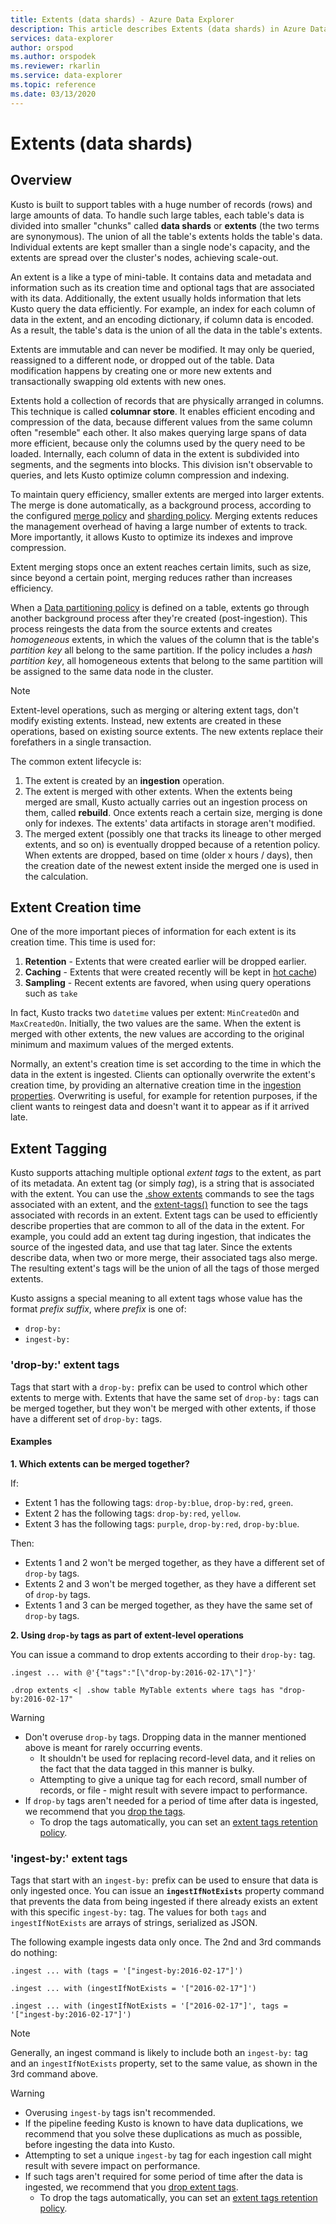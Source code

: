 ```yaml
---
title: Extents (data shards) - Azure Data Explorer
description: This article describes Extents (data shards) in Azure Data Explorer.
services: data-explorer
author: orspod
ms.author: orspodek
ms.reviewer: rkarlin
ms.service: data-explorer
ms.topic: reference
ms.date: 03/13/2020
---
```

# Extents (data shards)

## Overview

Kusto is built to support tables with a huge number of records (rows)
and large amounts of data. To handle such large tables, each table's data 
is divided into smaller "chunks" called **data shards**
or **extents** (the two terms are synonymous). The union of
all the table's extents holds the table's data. Individual extents
are kept smaller than a single node's capacity, and the extents
are spread over the cluster's nodes, achieving scale-out.

An extent is a like a type of mini-table. It contains data and metadata
and information such as its creation time and optional tags
that are associated with its data. Additionally, the extent
usually holds information that lets Kusto query the data efficiently.
For example, an index for each column of data in the extent, and an encoding
dictionary, if column data is encoded. As a result, the table's data is the union
of all the data in the table's extents.

Extents are immutable and can never be modified. It may only be queried, 
reassigned to a different node, or dropped out of the table. 
Data modification happens by creating one or more new extents 
and transactionally swapping old extents with new ones.

Extents hold a collection of records that are physically arranged in columns.
This technique is called **columnar store**. It enables efficient encoding and compression of the data, because different values from the same
column often "resemble" each other. It also makes querying large
spans of data more efficient, because only the columns used by the query
need to be loaded. Internally, each column of data in the extent is 
subdivided into segments, and the segments into blocks. This division isn't observable to queries, and lets Kusto optimize column compression and indexing.

To maintain query efficiency, smaller extents are merged into larger extents.
The merge is done automatically, as a background process, according
to the configured [merge policy](mergepolicy.md) and 
[sharding policy](shardingpolicy.md).
Merging extents reduces the management overhead of having a large number of extents to track. More importantly, it allows Kusto to optimize its indexes and improve compression.

Extent merging stops once an extent reaches certain limits, such as size,
since beyond a certain point, merging reduces rather than increases efficiency.

When a [Data partitioning policy](partitioningpolicy.md) is defined
on a table, extents go through another background process after they're
created (post-ingestion). This process reingests the data from the source extents
and creates *homogeneous* extents, in which the values of the column that is the
table's *partition key* all belong to the same partition. If the policy includes a
*hash partition key*, all homogeneous extents that belong to
the same partition will be assigned to the same data node in the cluster.

> [!NOTE]
> Extent-level operations, such as merging or altering extent tags, don't modify existing extents.
> Instead, new extents are created in these operations, based on existing source extents. The new extents replace their forefathers in a single transaction.

The common extent lifecycle is:

1. The extent is created by an **ingestion** operation.
1. The extent is merged with other extents. When the extents being merged
   are small, Kusto actually carries out an ingestion process on them, called **rebuild**. Once extents reach a certain size, merging is done only for indexes. The extents' data artifacts in storage aren't modified.
1. The merged extent (possibly one that tracks its lineage to other
   merged extents, and so on) is eventually dropped because of a retention policy. 
   When extents are dropped, based on time (older x hours / days), then the creation date of the newest extent inside the merged one is used in the calculation.

## Extent Creation time

One of the more important pieces of information for each extent is its
creation time. This time is used for:

1. **Retention** - Extents that were created earlier will be dropped earlier.
1. **Caching** - Extents that were created recently will be kept in [hot cache](cachepolicy.md))
1. **Sampling** - Recent extents are favored, when using query operations such as `take`

In fact, Kusto tracks two `datetime` values per extent: `MinCreatedOn` and `MaxCreatedOn`.
Initially, the two values are the same. When the extent is merged with other extents, 
the new values are according to the original minimum and maximum values of the merged extents.

Normally, an extent's creation time is set according to the time in which the data in the extent is ingested. Clients can optionally overwrite the extent's creation time, by providing an alternative creation time in the [ingestion properties](../../ingestion-properties.md).
Overwriting is useful, for example for retention purposes, if the client wants to reingest data and doesn't want it to appear as if it arrived late.

## Extent Tagging

Kusto supports attaching multiple optional *extent tags* to the extent, as part of its metadata. An extent tag (or simply *tag*), is a string that is associated with the extent. You can use the [.show extents](./show-extents.md)
commands to see the tags associated with an extent, and the
[extent-tags()](../query/extenttagsfunction.md) 
function to see the tags associated with records in an extent.
Extent tags can be used to efficiently describe properties that are common to 
all of the data in the extent.
For example, you could add an extent tag during ingestion, that indicates
the source of the ingested data, and use that tag later. Since the extents
describe data, when two or more merge, their associated tags also merge. The resulting extent's tags will be the union of all the tags of those merged extents.

Kusto assigns a special meaning to all extent tags whose value has the
format *prefix* *suffix*, where *prefix* is one of:

* `drop-by:`
* `ingest-by:`

### 'drop-by:' extent tags

Tags that start with a `drop-by:` prefix can be used to control which other
extents to merge with. Extents that have the same set of `drop-by:` tags can be merged
together, but they won't be merged with other extents, if those have a different set of 
`drop-by:` tags.

#### Examples

**1. Which extents can be merged together?**

If:
- Extent 1 has the following tags: `drop-by:blue`, `drop-by:red`, `green`.
- Extent 2 has the following tags: `drop-by:red`, `yellow`.
- Extent 3 has the following tags: `purple`, `drop-by:red`, `drop-by:blue`.

Then:
- Extents 1 and 2 won't be merged together, as they have a different set of `drop-by` tags.
- Extents 2 and 3 won't be merged together, as they have a different set of `drop-by` tags.
- Extents 1 and 3 can be merged together, as they have the same set of `drop-by` tags.

**2. Using `drop-by` tags as part of extent-level operations**

You can issue a command to drop extents according to their `drop-by:` tag.

```kusto
.ingest ... with @'{"tags":"[\"drop-by:2016-02-17\"]"}'

.drop extents <| .show table MyTable extents where tags has "drop-by:2016-02-17" 
```

> [!WARNING]
> * Don't overuse `drop-by` tags. Dropping data in the manner mentioned above is meant for rarely occurring events.
>   * It shouldn't be used for replacing record-level data, and it relies on the fact that the data tagged in this manner is bulky.
>   * Attempting to give a unique tag for each record, small number of records, or file - might result with severe impact to performance.
> * If `drop-by` tags aren't needed for a period of time after data is ingested, we recommend that you [drop the tags](#drop-by-extent-tags).
>   * To drop the tags automatically, you can set an [extent tags retention policy](extent-tags-retention-policy.md).

### 'ingest-by:' extent tags

Tags that start with an `ingest-by:` prefix can be used to ensure that data
is only ingested once. You can issue an **`ingestIfNotExists`** property command that prevents the data from being ingested if there already exists an extent with this specific `ingest-by:` tag.
The values for both `tags` and `ingestIfNotExists` are arrays of strings,
serialized as JSON.

The following example ingests data only once. The 2nd and 3rd commands do nothing:

```kusto
.ingest ... with (tags = '["ingest-by:2016-02-17"]')

.ingest ... with (ingestIfNotExists = '["2016-02-17"]')

.ingest ... with (ingestIfNotExists = '["2016-02-17"]', tags = '["ingest-by:2016-02-17"]')
```

> [!NOTE]
> Generally, an ingest command is likely to include
> both an `ingest-by:` tag and an `ingestIfNotExists` property,
> set to the same value, as shown in the 3rd command above.

> [!WARNING]
> * Overusing `ingest-by` tags isn't recommended.
> * If the pipeline feeding Kusto is known to have data duplications, we recommend that you solve these duplications as much as possible, before ingesting the data into Kusto.
> * Attempting to set a unique `ingest-by` tag for each ingestion call might result with severe impact on performance.
> * If such tags aren't required for some period of time after the data is ingested, we recommend that you [drop extent tags](drop-extent-tags.md).
>   * To drop the tags automatically, you can set an [extent tags retention policy](extent-tags-retention-policy.md).
